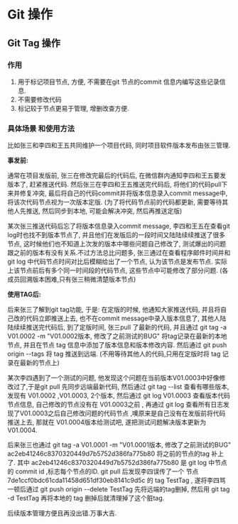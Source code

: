 # Git 操作

## Git Tag 操作

### 作用

1. 用于标记项目节点, 方便, 不需要在git 节点的commit 信息内编写这些记录信息.
2. 不需要修改代码
3. 标记较于节点更易于管理, 增删改查方便.

### 具体场景 和使用方法

比如张三和李四和王五共同维护一个项目代码, 同时项目软件版本发布由张三管理. 

**事发前:**

通常在项目发版前, 张三在修改完最后的代码后, 在微信群内通知李四和王五要发版本了, 赶紧推送代码. 然后张三在李四和王五推送完代码后, 将他们的代码pull下来并修复冲突, 最后将自己的代码commit并将版本信息录入commit message中, 将该次代码节点视为一次版本定版. (为了将代码节点前的代码都更新, 需要等待其他人先推送, 然后同步到本地, 可能会解决冲突, 然后再推送定版)

某次张三推送代码后忘了将版本信息录入commit message, 李四和王五在查看git log时也找不到版本节点了, 并且他们在发版后的一段时间又陆陆续续推送了很多节点, 这时候他们也不知道上次发的版本中哪些问题自己修改了, 测试爆出的问题跟之前的版本有没有关系.不过方法总比问题多, 张三通过在查看程序邮件时间并和git log 中代码节点时间对比后模糊给出了一个节点, 认为该节点是发布节点. 实际上该节点前后有多个同一时间段的代码节点, 这些节点中可能修改了部分问题. (各成员回溯版本困难,只有张三稍微清楚版本节点)

**使用TAG后:**

后来张三了解到git tag功能, 于是: 在定版的时候, 他通知大家推送代码, 并且将自己改的代码立即推送上去, 也不在commit message中录入版本信息了, 其他人陆陆续续推送完代码后, 到了定版时间, 张三pull 了最新的代码, 并且通过 git tag -a V01.0002 -m "V01.0002版本, 修改了之前测试的BUG" 将tag记录在最新的本地节点, 并且在节点 tag 信息中添加了版本信息和版本修改内容. 然后通过 git push origin --tags 将 tag 推送到远端. (不用等待其他人的代码,只用在定版时将 tag 记录在最新的节点上)

某次李四遇到了一个测试的问题, 他发现这个问题在当前版本V01.0003中好像修改过了,于是git pull 先同步远端最新代码, 然后通过 git tag --list 查看有哪些版本, 发现有 V01.0002 ,V01.0003, 2个版本, 然后通过 git log V01.0003 查看版本代码节点信息, 自己修改的节点没有在 V01.0003之前 , 再通过 git log 查看所有日志发现了V01.0003之后自己修改问题的代码节点 ,噢原来是自己没有在发版前将代码推送上去, 那就在 V01.0004版本给测试吧, 遂把测试问题解决版本更新为V01.0004.

后来张三也通过 git tag -a V01.0001 -m "V01.0001版本, 修改了之前测试的BUG" ac2eb41246c8370320449d7b5752d386fa775b80 将之前的节点的tag 补上了. 其中 ac2eb41246c8370320449d7b5752d386fa775b80 是 git log 中节点的 commit id ,标志每个节点的ID. git pull 后发现李四误传了一个 节点 7de1ccf0bdc61cda11458d651df30eb8141c9d5c 的 tag TestTag , 遂将李四骂一顿后通过 git push origin --delete TestTag 先将远端的tag删掉, 然后用 git tag -d TestTag 再将本地的 tag 删掉后就清理掉了这个脏tag.

后续版本管理方便且再没出错.万事大吉.